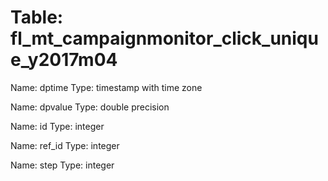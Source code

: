 Table: fl_mt_campaignmonitor_click_unique_y2017m04
==================================================

Name: dptime
Type: timestamp with time zone

Name: dpvalue
Type: double precision

Name: id
Type: integer

Name: ref_id
Type: integer

Name: step
Type: integer

